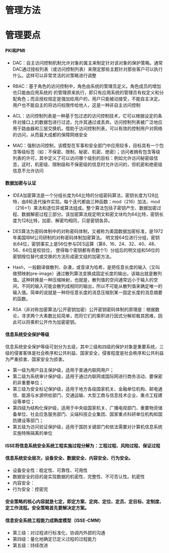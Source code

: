 # 管理方法

# 管理要点

#### PKI和PMI

- DAC：自主访问控制机制允许对象的属主来制定针对该对象的保护策略。通常DAC通过授权列表（或访问控制列表）来限定那些主题针对那些客户可以执行什么。这样可以非常灵活的对策略进行调整

- RBAC：基于角色的访问控制中，角色由系统的管理员定义。角色成员的增加也只能由应用系统的 的管理原来执行，即只有应用系统的管理员有权定义和分配角色；而且授权规定是强加给用户的，用户只能被动接受，不能自主决定。用户也不能自主的将访问权限传给他人，这是一种非自主访问控制

- ACL：访问控制列表是一种基于包过滤的访问控制技术，它可以根据设定的条件对接口上的数据包进行过滤，允许其通过或丢弃。访问控制列表被广泛地应用于路由器和三层交换机，借助于访问控制列表，可以有效的控制用户对网络的访问，从而最大成都的保障网络安全

- MAC：强制访问控制，该模型在军事和安全部门中应用较多，目标具有一个包含等级标签（如：不保密、限制、秘密、机密、绝密）；访问者拥有包含等级列表的许可，其中定义了可以访问哪个级别的目标：例如允许访问秘密级信息，这时，机密级、限制级和不保密级的信息时允许访问的，但机密和绝密级信息不允许访问

  

#### 数据加密与认证

- IDEA加密算法是一个分组长度为64比特的分组密码算法，密钥长度为128比特，由8轮迭代操作实现。每个迭代都由三种函数：mod（216）加法、mod（216+1）乘法和逐位异或算法组成。整个算法包括子密钥产生、数据加密过程、数据解密过程三部分。该加密算法规定明文和密文块均为64比特，密钥长度为128比特，加密、解密均相同，只是密钥各异。

- DES算法为密码体制中的对称密码体制，又被称为美国数据加密标准，是1972年美国IBM公司研制的对称密码体制加密算法。 明文按64位进行分组，密钥长64位，密钥事实上是56位参与DES运算（第8、16、24、32、40、48、56、64位是校验位， 使得每个密钥都有奇数个1）分组后的明文组和56位的密钥按位替代或交换的方法形成密文组的加密方法。

- Hash，一般翻译做散列、杂凑，或音译为哈希，是把任意长度的输入（又叫做预映射pre-image）通过散列算法变换成固定长度的输出，该输出就是散列值。这种转换是一种压缩映射，也就是，散列值的空间通常远小于输入的空间，不同的输入可能会散列成相同的输出，所以不可能从散列值来确定唯一的输入值。简单的说就是一种将任意长度的消息压缩到某一固定长度的消息摘要的函数。

- RSA（非对称加密算法/公开密钥加密）公开密钥密码体制的原理是：根据数论，寻求两个大素数比较简单，而将它们的乘积进行因式分解却极其困难，因此可以将乘积公开作为加密密钥。

  

#### 信息系统安全保护等级

信息系统安全保护等级可划分为五级，其中三级和四级的保护对象是重要系统，三级的侵害客体是社会秩序和公共利益、国家安全，侵害程度是社会秩序和公共利益为严重损害、国家安全为损害。

- 第一级为用户自主保护级，适用于普通内联网用户； 
- 第二级为系统审计保护级，适用于通过内联网或国际网进行商务活动、要保密的非重要单位；
- 第三级为安全标记保护级，适用于地方各级国家机关、金融单位机构、邮电通信、能源与水源供给部门、交通运输、大型工商与信息技术企业、重点工程建设等单位； 
- 第四级为结构化保护级，适用于中央级国家机关、广播电视部门、重要物资储备单位、社会应急服务部门、尖端科技企业集团、国家重点科研单位机构和国防建设等部门； 
- 第五级为访问验证保护级，适用于国防关键部门和依法需要对计算机信息系统实施特殊隔离的单位



#### ISSE将信息系统安全系统工程实施过程分解为：工程过程、风险过程、保证过程

#### 信息系统安全层次，设备安全、数据安全、内容安全、行为安全。

- 设备安全性：稳定性、可靠性、可用性
- 数据安全的目的是实现数据的机密性、完整性、不可否认性。机密性
- 内容安全：
- 行为安全：控密完

#### 安全策略的核心内容就是七定，即定方案、定岗、定位、定员、定目标、定制度、定工作流程。安全策略首先要解决定方案。



#### 信息安全系统工程能力成熟度模型（ISSE-CMM）

- 第三级：对过程进行标准化，协调内外部的沟通
- 第四级：量化地确定已定义过程的过程能力
- 第五级：持续改进